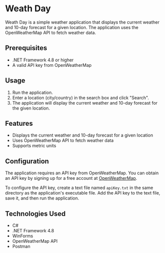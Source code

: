 # Weath Day 

Weath Day is a simple weather application that displays the current weather and 10-day forecast for a given location. The application uses the OpenWeatherMap API to fetch weather data.

## Prerequisites

* .NET Framework 4.8 or higher
* A valid API key from OpenWeatherMap

## Usage

1. Run the application.
2. Enter a location (city/country) in the search box and click "Search".
3. The application will display the current weather and 10-day forecast for the given location.

## Features

* Displays the current weather and 10-day forecast for a given location
* Uses OpenWeatherMap API to fetch weather data
* Supports metric units

## Configuration

The application requires an API key from OpenWeatherMap. You can obtain an API key by signing up for a free account at [OpenWeatherMap](https://openweathermap.org/api).

To configure the API key, create a text file named `apiKey.txt` in the same directory as the application's executable file. Add the API key to the text file, save it, and then run the application.

## Technologies Used

* C#
* .NET Framework 4.8
* WinForms
* OpenWeatherMap API
* Postman
